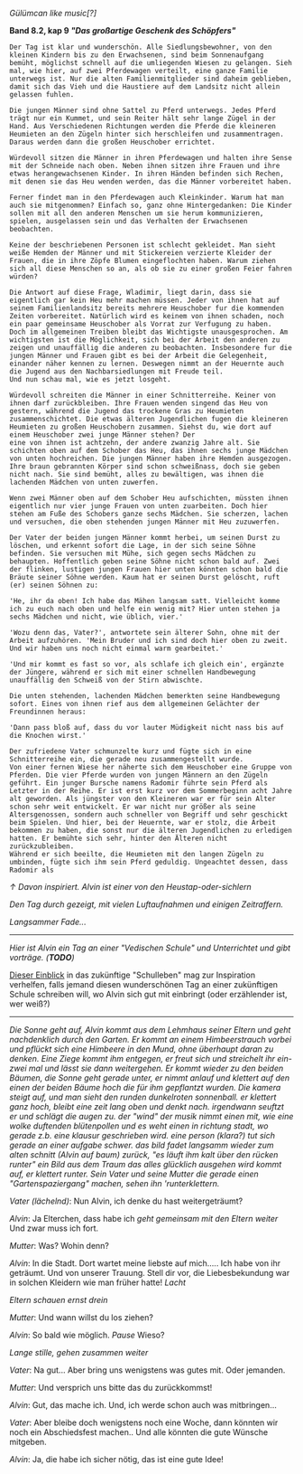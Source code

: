 *Gülümcan like music[?]*

__Band 8.2, kap 9 *"Das großartige Geschenk des Schöpfers"*__
```
Der Tag ist klar und wunderschön. Alle Siedlungsbewohner, von den kleinen Kindern bis zu den Erwachsenen, sind beim Sonnenaufgang bemüht, möglichst schnell auf die umliegenden Wiesen zu gelangen. Sieh mal, wie hier, auf zwei Pferdewagen verteilt, eine ganze Familie unterwegs ist. Nur die alten Familienmitglieder sind daheim geblieben, damit sich das Vieh und die Haustiere auf dem Landsitz nicht allein gelassen fuhlen.

Die jungen Männer sind ohne Sattel zu Pferd unterwegs. Jedes Pferd trägt nur ein Kummet, und sein Reiter hält sehr lange Zügel in der Hand. Aus Verschiedenen Richtungen werden die Pferde die kleineren Heumieten an den Zügeln hinter sich herschleifen und zusammentragen. Daraus werden dann die großen Heuschober errichtet.

Würdevoll sitzen die Männer in ihren Pferdewagen und halten ihre Sense mit der Schneide nach oben. Neben ihnen sitzen ihre Frauen und ihre etwas herangewachsenen Kinder. In ihren Händen befinden sich Rechen, mit denen sie das Heu wenden werden, das die Männer vorbereitet haben.

Ferner findet man in den Pferdewagen auch Kleinkinder. Warum hat man auch sie mitgenommen? Einfach so, ganz ohne Hintergedanken: Die Kinder sollen mit all den anderen Menschen um sie herum kommunizieren, spielen, ausgelassen sein und das Verhalten der Erwachsenen beobachten.

Keine der beschriebenen Personen ist schlecht gekleidet. Man sieht weiße Hemden der Männer und mit Stickereien verzierte Kleider der Frauen, die in ihre Zöpfe Blumen eingeflochten haben. Warum ziehen sich all diese Menschen so an, als ob sie zu einer großen Feier fahren würden?

Die Antwort auf diese Frage, Wladimir, liegt darin, dass sie eigentlich gar kein Heu mehr machen müssen. Jeder von ihnen hat auf seinem Familienlandsitz bereits mehrere Heuschober fur die kommenden Zeiten vorbereitet. Natürlich wird es keinem von ihnen schaden, noch ein paar gemeinsame Heuschober als Vorrat zur Verfugung zu haben.
Doch im allgemeinen Treiben bleibt das Wichtigste unausgesprochen. Am wichtigsten ist die Möglichkeit, sich bei der Arbeit den anderen zu zeigen und unauffällig die anderen zu beobachten. Insbesondere fur die jungen Männer und Frauen gibt es bei der Arbeit die Gelegenheit, einander näher kennen zu lernen. Deswegen nimmt an der Heuernte auch die Jugend aus den Nachbarsiedlungen mit Freude teil.
Und nun schau mal, wie es jetzt losgeht.

Würdevoll schreiten die Männer in einer Schnitterreihe. Keiner von ihnen darf zurückbleiben. Ihre Frauen wenden singend das Heu von gestern, während die Jugend das trockene Gras zu Heumieten zusammenschichtet. Die etwas älteren Jugendlichen fugen die kleineren Heumieten zu großen Heuschobern zusammen. Siehst du, wie dort auf einem Heuschober zwei junge Männer stehen? Der
eine von ihnen ist achtzehn, der andere zwanzig Jahre alt. Sie schichten oben auf dem Schober das Heu, das ihnen sechs junge Mädchen von unten hochreichen. Die jungen Männer haben ihre Hemden ausgezogen. Ihre braun gebrannten Körper sind schon schweißnass, doch sie geben nicht nach. Sie sind bemüht, alles zu bewältigen, was ihnen die lachenden Mädchen von unten zuwerfen.

Wenn zwei Männer oben auf dem Schober Heu aufschichten, müssten ihnen eigentlich nur vier junge Frauen von unten zuarbeiten. Doch hier stehen am Fuße des Schobers ganze sechs Mädchen. Sie scherzen, lachen und versuchen, die oben stehenden jungen Männer mit Heu zuzuwerfen.

Der Vater der beiden jungen Männer kommt herbei, um seinen Durst zu löschen, und erkennt sofort die Lage, in der sich seine Söhne befinden. Sie versuchen mit Mühe, sich gegen sechs Mädchen zu behaupten. Hoffentlich geben seine Söhne nicht schon bald auf. Zwei der flinken, lustigen jungen Frauen hier unten könnten schon bald die Bräute seiner Söhne werden. Kaum hat er seinen Durst gelöscht, ruft (er) seinen Söhnen zu:

'He, ihr da oben! Ich habe das Mähen langsam satt. Vielleicht komme ich zu euch nach oben und helfe ein wenig mit? Hier unten stehen ja sechs Mädchen und nicht, wie üblich, vier.'

'Wozu denn das, Vater?', antwortete sein älterer Sohn, ohne mit der Arbeit aufzuhören. 'Mein Bruder und ich sind doch hier oben zu zweit. Und wir haben uns noch nicht einmal warm gearbeitet.'

'Und mir kommt es fast so vor, als schlafe ich gleich ein', ergänzte der Jüngere, während er sich mit einer schnellen Handbewegung unauffällig den Schweiß von der Stirn abwischte.

Die unten stehenden, lachenden Mädchen bemerkten seine Handbewegung sofort. Eines von ihnen rief aus dem allgemeinen Gelächter der Freundinnen heraus:

'Dann pass bloß auf, dass du vor lauter Müdigkeit nicht nass bis auf die Knochen wirst.'

Der zufriedene Vater schmunzelte kurz und fügte sich in eine Schnitterreihe ein, die gerade neu zusammengestellt wurde.
Von einer fernen Wiese her näherte sich dem Heuschober eine Gruppe von Pferden. Die vier Pferde wurden von jungen Männern an den Zügeln geführt. Ein junger Bursche namens Radomir führte sein Pferd als Letzter in der Reihe. Er ist erst kurz vor dem Sommerbeginn acht Jahre alt geworden. Als jüngster von den Kleineren war er für sein Alter schon sehr weit entwickelt. Er war nicht nur größer als seine Altersgenossen, sondern auch schneller von Begriff und sehr geschickt beim Spielen. Und hier, bei der Heuernte, war er stolz, die Arbeit bekommen zu haben, die sonst nur die älteren Jugendlichen zu erledigen hatten. Er bemühte sich sehr, hinter den Älteren nicht zurückzubleiben.
Während er sich beeilte, die Heumieten mit den langen Zügeln zu umbinden, fügte sich ihm sein Pferd geduldig. Ungeachtet dessen, dass Radomir als
```
*↑
Davon inspiriert. Alvin ist einer von den Heustap-oder-sichlern*

*Den Tag durch gezeigt, mit vielen Luftaufnahmen und einigen Zeitraffern.*

*Langsammer Fade...*

---------------------------
<a name="school"></a>
*Hier ist Alvin ein Tag an einer "Vedischen Schule" und Unterrichtet und gibt vorträge. (__TODO__)*

[Dieser Einblick](https://leetfil.es/paste/fe8b98b0) in das zukünftige "Schulleben" mag zur Inspiration verhelfen, falls jemand diesen wunderschönen Tag an einer zukünftigen Schule schreiben will, wo Alvin sich gut mit einbringt (oder erzählender ist, wer weiß?)

---------------------------

*Die Sonne geht auf, Alvin kommt aus dem Lehmhaus seiner Eltern und geht nachdenklich durch den Garten. Er kommt an einem Himbeerstrauch vorbei und pflückt sich eine Himbeere in den Mund, ohne überhaupt daran zu denken. Eine Ziege kommt ihm entgegen, er freut sich und streichelt ihr ein-zwei mal und lässt sie dann weitergehen. Er kommt wieder zu den beiden Bäumen, die Sonne geht gerade unter, er nimmt anlauf und klettert auf den einen der beiden Bäume hoch die für ihm gepflantzt wurden. Die kamera steigt auf, und man sieht den runden dunkelroten sonnenball. er klettert ganz hoch, bleibt eine zeit lang oben und denkt nach. irgendwann seuftzt er und schlägt die augen zu. der "wind" der musik nimmt einen mit, wie eine wolke duftenden blütenpollen und es weht einen in richtung stadt, wo gerade z.b. eine klausur geschrieben wird. eine person (klara?) tut sich gerade an einer aufgabe schwer. das bild fadet langsamm wieder zum alten schnitt (Alvin auf baum) zurück, "es läuft ihm kalt über den rücken runter" ein Bild aus dem Traum das alles glücklich ausgehen wird kommt auf, er klettert runter. Sein Vater und seine Mutter die gerade einen "Gartenspaziergang" machen, sehen ihn 'runterklettern.*


*Vater (lächelnd)*: Nun Alvin, ich denke du hast weitergeträumt?

*Alvin*: Ja Elterchen, dass habe ich *geht gemeinsam mit den Eltern weiter* Und zwar muss ich fort.

*Mutter*: Was? Wohin denn?

*Alvin*: In die Stadt. Dort wartet meine liebste auf mich..... Ich habe von ihr geträumt. Und von unserer Trauung. Stell dir vor, die Liebesbekundung war in solchen Kleidern wie man früher hatte! *Lacht*

*Eltern schauen ernst drein*

*Mutter*: Und wann willst du los ziehen?

*Alvin*: So bald wie möglich. *Pause* Wieso?

*Lange stille, gehen zusammen weiter*

*Vater*: Na gut... Aber bring uns wenigstens was gutes mit. Oder jemanden.

*Mutter*: Und versprich uns bitte das du zurückkommst!

*Alvin*: Gut, das mache ich. Und, ich werde schon auch was mitbringen...

*Vater*: Aber bleibe doch wenigstens noch eine Woche, dann könnten wir noch ein Abschiedsfest machen.. Und alle könnten die gute Wünsche mitgeben.

*Alvin*: Ja, die habe ich sicher nötig, das ist eine gute Idee!
